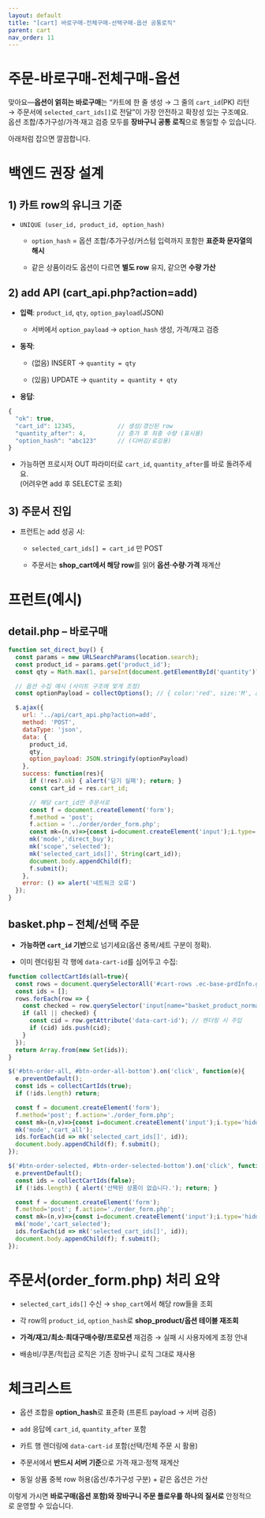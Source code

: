 ```yaml
---
layout: default
title: "[cart] 바로구매-전체구매-선택구매-옵션 공통로직"
parent: cart
nav_order: 11
---
```




# 주문-바로구매-전체구매-옵션

맞아요—**옵션이 얽히는 바로구매**는 “카트에 한 줄 생성 → 그 줄의 `cart_id`(PK) 리턴 → 주문서에 `selected_cart_ids[]`로 전달”이 가장 안전하고 확장성 있는 구조예요.  
옵션 조합/추가구성/가격·재고 검증 모두를 **장바구니 공통 로직**으로 통일할 수 있습니다.

아래처럼 잡으면 깔끔합니다.

# 백엔드 권장 설계

## 1) 카트 row의 유니크 기준

- `UNIQUE (user_id, product_id, option_hash)`
    
    - `option_hash` = 옵션 조합/추가구성/커스텀 입력까지 포함한 **표준화 문자열의 해시**
        
    - 같은 상품이라도 옵션이 다르면 **별도 row** 유지, 같으면 **수량 가산**
        

## 2) add API (cart_api.php?action=add)

- **입력**: `product_id`, `qty`, `option_payload`(JSON)
    
    - 서버에서 `option_payload` → `option_hash` 생성, 가격/재고 검증
        
- **동작**:
    
    - (없음) INSERT → `quantity = qty`
        
    - (있음) UPDATE → `quantity = quantity + qty`
        
- **응답**:

```js
{
  "ok": true,
  "cart_id": 12345,            // 생성/갱신된 row
  "quantity_after": 4,         // 증가 후 최종 수량 (표시용)
  "option_hash": "abc123"      // (디버깅/로깅용)
}

```
    
- 가능하면 프로시저 OUT 파라미터로 `cart_id`, `quantity_after`를 바로 돌려주세요.  
    (어려우면 add 후 SELECT로 조회)
    

## 3) 주문서 진입

- 프런트는 add 성공 시:
    
    - `selected_cart_ids[] = cart_id` 만 POST
        
    - 주문서는 **shop_cart에서 해당 row**를 읽어 **옵션·수량·가격** 재계산
        

# 프런트(예시)

## detail.php – 바로구매

```js
function set_direct_buy() {
  const params = new URLSearchParams(location.search);
  const product_id = params.get('product_id');
  const qty = Math.max(1, parseInt(document.getElementById('quantity')?.value || '1', 10));

  // 옵션 수집 예시 (사이트 구조에 맞게 조정)
  const optionPayload = collectOptions(); // { color:'red', size:'M', addOns:[...], text: ... }

  $.ajax({
    url: '../api/cart_api.php?action=add',
    method: 'POST',
    dataType: 'json',
    data: {
      product_id,
      qty,
      option_payload: JSON.stringify(optionPayload)
    },
    success: function(res){
      if (!res?.ok) { alert('담기 실패'); return; }
      const cart_id = res.cart_id;

      // 해당 cart_id만 주문서로
      const f = document.createElement('form');
      f.method = 'post';
      f.action = '../order/order_form.php';
      const mk=(n,v)=>{const i=document.createElement('input');i.type='hidden';i.name=n;i.value=v;f.appendChild(i);};
      mk('mode','direct_buy');
      mk('scope','selected');
      mk('selected_cart_ids[]', String(cart_id));
      document.body.appendChild(f);
      f.submit();
    },
    error: () => alert('네트워크 오류')
  });
}

```

## basket.php – 전체/선택 주문

- **가능하면 `cart_id` 기반**으로 넘기세요(옵션 중복/세트 구분이 정확).
    
- 이미 렌더링된 각 행에 `data-cart-id`를 심어두고 수집:
    

```js
function collectCartIds(all=true){
  const rows = document.querySelectorAll('#cart-rows .ec-base-prdInfo.gCheck');
  const ids = [];
  rows.forEach(row => {
    const checked = row.querySelector('input[name="basket_product_normal_type_normal"]').checked;
    if (all || checked) {
      const cid = row.getAttribute('data-cart-id'); // 렌더링 시 주입
      if (cid) ids.push(cid);
    }
  });
  return Array.from(new Set(ids));
}

$('#btn-order-all, #btn-order-all-bottom').on('click', function(e){
  e.preventDefault();
  const ids = collectCartIds(true);
  if (!ids.length) return;

  const f = document.createElement('form');
  f.method='post'; f.action='./order_form.php';
  const mk=(n,v)=>{const i=document.createElement('input');i.type='hidden';i.name=n;i.value=v;f.appendChild(i);};
  mk('mode','cart_all');
  ids.forEach(id => mk('selected_cart_ids[]', id));
  document.body.appendChild(f); f.submit();
});

$('#btn-order-selected, #btn-order-selected-bottom').on('click', function(e){
  e.preventDefault();
  const ids = collectCartIds(false);
  if (!ids.length) { alert('선택된 상품이 없습니다.'); return; }

  const f = document.createElement('form');
  f.method='post'; f.action='./order_form.php';
  const mk=(n,v)=>{const i=document.createElement('input');i.type='hidden';i.name=n;i.value=v;f.appendChild(i);};
  mk('mode','cart_selected');
  ids.forEach(id => mk('selected_cart_ids[]', id));
  document.body.appendChild(f); f.submit();
});

```

# 주문서(order_form.php) 처리 요약

- `selected_cart_ids[]` 수신 → `shop_cart`에서 해당 row들을 조회
    
- 각 row의 `product_id`, `option_hash`로 **shop_product/옵션 테이블 재조회**
    
- **가격/재고/최소·최대구매수량/프로모션** 재검증 → 실패 시 사용자에게 조정 안내
    
- 배송비/쿠폰/적립금 로직은 기존 장바구니 로직 그대로 재사용
    

# 체크리스트

-  옵션 조합을 **option_hash**로 표준화 (프론트 payload → 서버 검증)
    
-  `add` 응답에 `cart_id`, `quantity_after` 포함
    
-  카트 행 렌더링에 `data-cart-id` 포함(선택/전체 주문 시 활용)
    
-  주문서에서 **반드시 서버 기준**으로 가격·재고·정책 재계산
    
-  동일 상품 중복 row 허용(옵션/추가구성 구분) + 같은 옵션은 가산
    

이렇게 가시면 **바로구매(옵션 포함)와 장바구니 주문 플로우를 하나의 질서로** 안정적으로 운영할 수 있습니다.